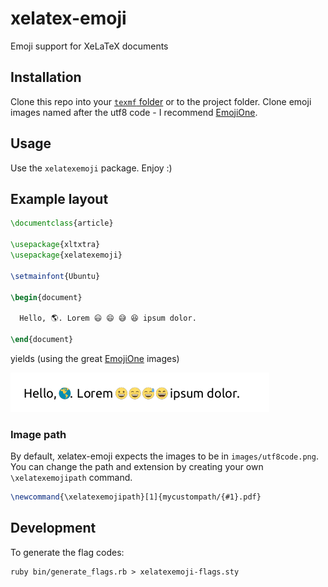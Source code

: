 # xelatex-emoji
Emoji support for XeLaTeX documents

## Installation
Clone this repo into your [`texmf` folder](https://en.wikibooks.org/wiki/LaTeX/Installing_Extra_Packages) or to the project folder. Clone emoji images named after the utf8 code - I recommend [EmojiOne](https://github.com/Ranks/emojione).

## Usage
Use the `xelatexemoji` package. Enjoy :)

## Example layout
```tex
\documentclass{article}

\usepackage{xltxtra}
\usepackage{xelatexemoji}

\setmainfont{Ubuntu}

\begin{document}

  Hello, 🌎. Lorem 😃 😄 😅 😆 ipsum dolor.

\end{document}
```

yields (using the great [EmojiOne](https://github.com/Ranks/emojione) images)

![example result](example/example.png)

### Image path

By default, xelatex-emoji expects the images to be in `images/utf8code.png`. You can change the path and extension by creating your own `\xelatexemojipath` command.

```tex
\newcommand{\xelatexemojipath}[1]{mycustompath/{#1}.pdf}
```

## Development

To generate the flag codes:

```
ruby bin/generate_flags.rb > xelatexemoji-flags.sty
```
